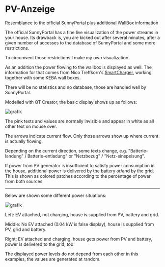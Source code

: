 # PV-Anzeige
Resemblance to the official SunnyPortal plus additional WallBox information

The official SunnyPortal has a fine live visualization of the power streams in your house.
Its drawback is, you are kicked out after several minutes, after a given number of accesses to the database of SunnyPortal and some more restrictions.

To circumvent those restrictions I make my own visualization.

As an addition the power flowing to the wallbox is displayed as well. The information for that comes from Nico Treffkorn's [SmartCharger](http://www.eb-systeme.de/?page_id=1265), working together with some KEBA wall boxes.

There will be no statistics and no database, those are handled well by SunnyPortal.

Modelled with QT Creator, the basic display shows up as follows:

![grafik](https://user-images.githubusercontent.com/26298406/128635477-f4f7ed47-aaed-43f9-93fd-ab3bc7f4b9b8.png)

The pink texts and values are normally invisible and appear in white as all other text on mouse over.

The arrows indicate current flow. Only those arrows show up where current is actually flowing.

Depending on the current direction, some texts change, e.g. "Batterie-landung" / Batterie-entladung" or "Netzbezug" / "Netz-einspeisung".

If power from PV generator is insufficient to satisfy power consumption in the house, additional power is delivered by the battery or/and by the grid. This is shown as colored patches according to the percentage of power from both sources.

----

Below are shown some different power situations:

![grafik](https://user-images.githubusercontent.com/26298406/128636065-2350fa99-9545-4a0b-a25e-809d85646bc3.png)

Left: EV attached, not charging, house is supplied from PV, battery and grid.

Middle: No EV attached (0.04 kW is false display), house is supplied from PV, grid and battery.

Right: EV attached and charging, house gets power from PV and battery, power is delivered to the grid, too.

The displayed power levels do not depend from each other in this examples, the values are generated at random.
